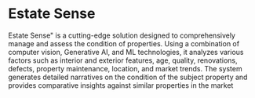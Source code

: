 # Estate Sense
Estate Sense" is a cutting-edge solution designed to comprehensively manage and assess the condition of properties. Using a combination of computer vision,  Generative AI, and ML technologies, it analyzes various factors such as interior and exterior features, age, quality, renovations, defects, property maintenance, location, and market trends. The system generates detailed narratives on the condition of the subject property and provides comparative insights against similar properties in the market
